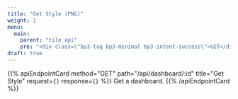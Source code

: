 ```yaml
---
title: "Get Style (PNG)"
weight: 1
menu:
  main:
    parent: "tile_api"
    pre: "<div class=\"bp3-tag bp3-minimal bp3-intent-success\">GET</div>"
draft: true
---
```


{{% apiEndpointCard method="GET" path="/api/dashboard/:id" title="Get Style" request=`{}` response=`{}` %}}
Get a dashboard.
{{% /apiEndpointCard %}}